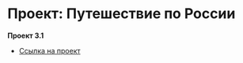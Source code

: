 # Проект: Путешествие по России

**Проект 3.1**


* [Ссылка на проект ](https://evwd.github.io/russian-travel/)

